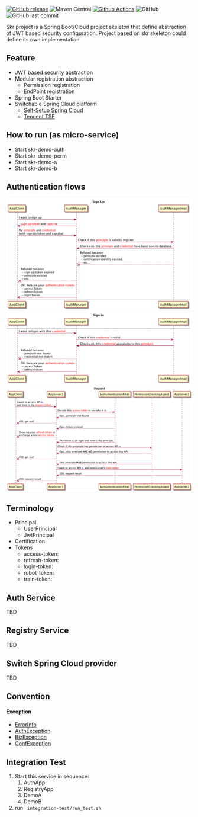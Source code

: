 [![GitHub release](https://img.shields.io/github/release/hank-cp/skr.svg)](https://github.com/hank-cp/skr/releases)
![Maven Central](https://img.shields.io/maven-central/v/org.laxture/skr-common)
[![Github Actions](https://github.com/hank-cp/skr/workflows/Test/badge.svg)](https://github.com/hank-cp/skr/actions)
![GitHub](https://img.shields.io/github/license/hank-cp/skr.svg)
![GitHub last commit](https://img.shields.io/github/last-commit/hank-cp/skr.svg)

Skr project is a Spring Boot/Cloud project skeleton that define abstraction 
of JWT based security configuration.
Project based on skr skeleton could define its own implementation

## Feature
* JWT based security abstraction
* Modular registration abstraction
    * Permission registration
    * EndPoint registration
* Spring Boot Starter 
* Switchable Spring Cloud platform
    * [Self-Setup Spring Cloud](https://spring.io/projects/spring-cloud)
    * [Tencent TSF](https://cloud.tencent.com/product/tsf)
    
## How to run (as micro-service)
* Start skr-demo-auth
* Start skr-demo-perm
* Start skr-demo-a
* Start skr-demo-b
    
## Authentication flows
![](docs/sign_up.png)
![](docs/sign_in.png)
![](docs/request.png)

## Terminology
* Principal
    * UserPrincipal
    * JwtPrincipal
* Certification
* Tokens
    * access-token:
    * refresh-token:
    * login-token:
    * robot-token:
    * train-token:

## Auth Service
TBD

## Registry Service
TBD

## Switch Spring Cloud provider
TBD

## Convention

#### Exception
* [ErrorInfo](skr-common/src/main/java/org/skr/common/exception/ErrorInfo.java)
* [AuthException](skr-common/src/main/java/org/skr/common/exception/AuthException.java)
* [BizException](skr-common/src/main/java/org/skr/common/exception/BizException.java)
* [ConfException](skr-common/src/main/java/org/skr/common/exception/ConfException.java)

## Integration Test
1. Start this service in sequence:
    1. AuthApp
    2. RegistryApp
    3. DemoA
    4. DemoB
2. run ` integration-test/run_test.sh`